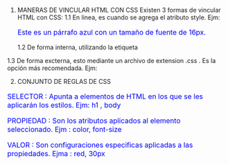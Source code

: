 1. MANERAS DE VINCULAR HTML CON CSS
Existen 3 formas de vincular HTML con CSS:
    1.1 En linea, es cuando se agrega el atributo style.
    Ejm: <p style="color: blue; font-size: 16px;">Este es un párrafo azul con un tamaño de fuente de 16px.</p>
    1.2 De forma interna, utilizando la etiqueta <style> en la seccion de <head>.
    Ejm: 
    <head>
    <style>
        body {
            background-color: #f0f0f0;
            font-family: Arial, sans-serif;
        }
        p {
            color: blue;
            font-size: 16px;
        }
    </style>
</head>
    1.3 De forma excterna, esto mediante un archivo de extension .css . Es la opción más recomendada.
    Ejm: <link rel="stylesheet" href="styles.css">

2. CONJUNTO DE REGLAS DE CSS

SELECTOR : Apunta a elementos de HTML en los que se les aplicarán los estilos.
    Ejm: h1 , body 

PROPIEDAD : Son los atributos aplicados al elemento seleccionado.
    Ejm : color, font-size

VALOR : Son configuraciones especificas aplicadas a las propiedades.
    Ejma : red, 30px